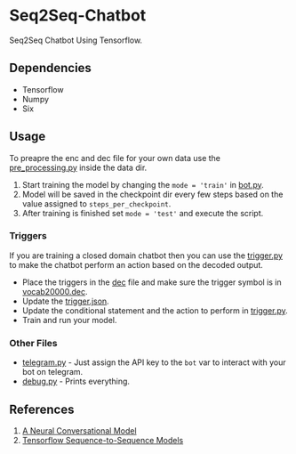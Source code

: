 # Seq2Seq-Chatbot
Seq2Seq Chatbot Using Tensorflow.

## Dependencies

* Tensorflow
* Numpy
* Six

## Usage

To preapre the enc and dec file for your own data use the [pre_processing.py][1] inside the data dir.

1. Start training the model by changing the `mode = 'train'` in [bot.py][2].
2. Model will be saved in the checkpoint dir every few steps based on the value assigned to `steps_per_checkpoint`.
3. After training is finished set `mode = 'test'` and execute the script.

### Triggers

If you are training a closed domain chatbot then you can use the [trigger.py][3] to make the chatbot perform an action based on the decoded output.

* Place the triggers in the [dec][4] file and make sure the trigger symbol is in [vocab20000.dec][5].
* Update the [trigger.json][6].
* Update the conditional statement and the action to perform in [trigger.py][3].
* Train and run your model.

### Other Files

* [telegram.py][7] - Just assign the API key to the `bot` var to interact with your bot on telegram.
* [debug.py][8] - Prints everything.

## References

1. [A Neural Conversational Model][9]
2. [Tensorflow Sequence-to-Sequence Models][10]

[1]: https://github.com/FR0ST1N/Seq2Seq-Chatbot/blob/master/data/pre_processing.py
[2]: https://github.com/FR0ST1N/Seq2Seq-Chatbot/blob/master/bot.py
[3]: https://github.com/FR0ST1N/Seq2Seq-Chatbot/blob/master/trigger.py
[4]: https://github.com/FR0ST1N/Seq2Seq-Chatbot/blob/master/data/train.dec
[5]: https://github.com/FR0ST1N/Seq2Seq-Chatbot/blob/master/checkpoint/vocab20000.dec
[6]: https://github.com/FR0ST1N/Seq2Seq-Chatbot/blob/master/trigger.json
[7]: https://github.com/FR0ST1N/Seq2Seq-Chatbot/blob/master/telegram.py
[8]: https://github.com/FR0ST1N/Seq2Seq-Chatbot/blob/master/debug.py
[9]: https://arxiv.org/abs/1506.05869
[10]: https://www.tensorflow.org/tutorials/seq2seq
